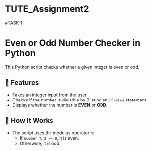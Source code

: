 # TUTE_Assignment2

#TASK 1

# Even or Odd Number Checker in Python

This Python script checks whether a given integer is even or odd.

## 📌 Features

- Takes an integer input from the user.
- Checks if the number is divisible by 2 using an `if-else` statement.
- Displays whether the number is **EVEN** or **ODD**.

## 🧠 How It Works

- The script uses the modulus operator `%`:
  - If `number % 2 == 0`, it is even.
  - Otherwise, it is odd.

